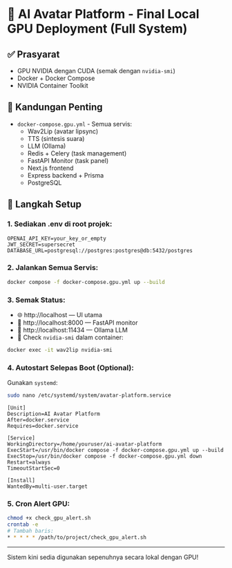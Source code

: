 
# 🧠 AI Avatar Platform - Final Local GPU Deployment (Full System)

## ✅ Prasyarat
- GPU NVIDIA dengan CUDA (semak dengan `nvidia-smi`)
- Docker + Docker Compose
- NVIDIA Container Toolkit

## 📁 Kandungan Penting
- `docker-compose.gpu.yml` - Semua servis:
  - Wav2Lip (avatar lipsync)
  - TTS (sintesis suara)
  - LLM (Ollama)
  - Redis + Celery (task management)
  - FastAPI Monitor (task panel)
  - Next.js frontend
  - Express backend + Prisma
  - PostgreSQL

## 🔧 Langkah Setup

### 1. Sediakan .env di root projek:
```
OPENAI_API_KEY=your_key_or_empty
JWT_SECRET=supersecret
DATABASE_URL=postgresql://postgres:postgres@db:5432/postgres
```

### 2. Jalankan Semua Servis:
```bash
docker compose -f docker-compose.gpu.yml up --build
```

### 3. Semak Status:
- 🌐 http://localhost — UI utama
- 🔧 http://localhost:8000 — FastAPI monitor
- 🧠 http://localhost:11434 — Ollama LLM
- 🧪 Check `nvidia-smi` dalam container:
```bash
docker exec -it wav2lip nvidia-smi
```

### 4. Autostart Selepas Boot (Optional):
Gunakan `systemd`:
```bash
sudo nano /etc/systemd/system/avatar-platform.service
```
```
[Unit]
Description=AI Avatar Platform
After=docker.service
Requires=docker.service

[Service]
WorkingDirectory=/home/youruser/ai-avatar-platform
ExecStart=/usr/bin/docker compose -f docker-compose.gpu.yml up --build
ExecStop=/usr/bin/docker compose -f docker-compose.gpu.yml down
Restart=always
TimeoutStartSec=0

[Install]
WantedBy=multi-user.target
```

### 5. Cron Alert GPU:
```bash
chmod +x check_gpu_alert.sh
crontab -e
# Tambah baris:
* * * * * /path/to/project/check_gpu_alert.sh
```

---

Sistem kini sedia digunakan sepenuhnya secara lokal dengan GPU!
